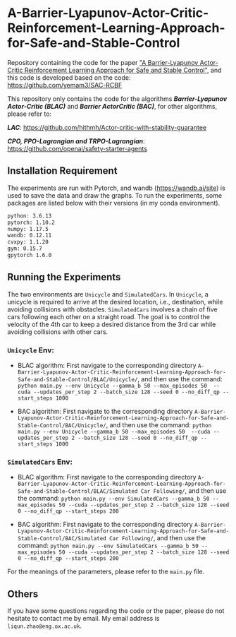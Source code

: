 # A-Barrier-Lyapunov-Actor-Critic-Reinforcement-Learning-Approach-for-Safe-and-Stable-Control

Repository containing the code for the paper ["A Barrier-Lyapunov Actor-Critic Reinforcement Learning Approach for
Safe and Stable Control"](https://arxiv.org/abs/2304.04066), and this code is developed based on the code: https://github.com/yemam3/SAC-RCBF

This repository only contains the code for the algorithms ***Barrier-Lyapunov Actor-Critic (BLAC)*** and ***Barrier ActorCritic (BAC)***, 
for other algorithms, please refer to:

***LAC***: https://github.com/hithmh/Actor-critic-with-stability-guarantee

***CPO, PPO-Lagrangian and TRPO-Lagrangian***: https://github.com/openai/safety-starter-agents


## Installation Requirement
The experiments are run with Pytorch, and wandb (https://wandb.ai/site) is used to save the data and draw the graphs. 
To run the experiments, some packages are listed below with their versions (in my conda environment).
```bash
python: 3.6.13
pytorch: 1.10.2 
numpy: 1.17.5
wandb: 0.12.11
cvxpy: 1.1.20
gym: 0.15.7
gpytorch 1.6.0
```

## Running the Experiments

The two environments are `Unicycle` and `SimulatedCars`. In `Unicycle`, a unicycle is required to arrive at the
desired location, i.e., destination, while avoiding collisions with obstacles. `SimulatedCars` involves a chain of five cars following each other on a straight road. The goal is to control the velocity of the 4th car to keep
a desired distance from the 3rd car while avoiding collisions with other cars.


### `Unicycle` Env: 
* BLAC algorithm: First navigate to the corresponding directory `A-Barrier-Lyapunov-Actor-Critic-Reinforcement-Learning-Approach-for-Safe-and-Stable-Control/BLAC/Unicycle/`, and then use the command:
`python main.py --env Unicycle --gamma_b 50 --max_episodes 50  --cuda --updates_per_step 2 --batch_size 128 --seed 0 --no_diff_qp --start_steps 1000`

* BAC algorithm: First navigate to the corresponding directory `A-Barrier-Lyapunov-Actor-Critic-Reinforcement-Learning-Approach-for-Safe-and-Stable-Control/BAC/Unicycle/`, and then use the command:
`python main.py --env Unicycle --gamma_b 50 --max_episodes 50  --cuda --updates_per_step 2 --batch_size 128 --seed 0 --no_diff_qp --start_steps 1000`

### `SimulatedCars` Env: 
* BLAC algorithm: First navigate to the corresponding directory `A-Barrier-Lyapunov-Actor-Critic-Reinforcement-Learning-Approach-for-Safe-and-Stable-Control/BLAC/Simulated Car Following/`, and then use the command:
`python main.py --env SimulatedCars --gamma_b 50 --max_episodes 50 --cuda --updates_per_step 2 --batch_size 128 --seed 0 --no_diff_qp --start_steps 200`

* BAC algorithm: First navigate to the corresponding directory `A-Barrier-Lyapunov-Actor-Critic-Reinforcement-Learning-Approach-for-Safe-and-Stable-Control/BAC/Simulated Car Following/`, and then use the command:
`python main.py --env SimulatedCars --gamma_b 50 --max_episodes 50 --cuda --updates_per_step 2 --batch_size 128 --seed 0 --no_diff_qp --start_steps 200`

For the meanings of the parameters, please refer to the `main.py` file.
## Others 
If you have some questions regarding the code or the paper, please do not hesitate to contact me by email. My email address is `liqun.zhao@eng.ox.ac.uk`.
